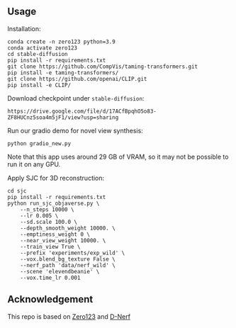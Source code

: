 ## Usage

Installation:

```
conda create -n zero123 python=3.9
conda activate zero123
cd stable-diffusion
pip install -r requirements.txt
git clone https://github.com/CompVis/taming-transformers.git
pip install -e taming-transformers/
git clone https://github.com/openai/CLIP.git
pip install -e CLIP/
```

Download checkpoint under `stable-diffusion`:

```
https://drive.google.com/file/d/17ACfBpqhO5o83-ZF8HUCnz5soa4m5jF1/view?usp=sharing
```

Run our gradio demo for novel view synthesis:

```
python gradio_new.py
```

Note that this app uses around 29 GB of VRAM, so it may not be possible to run it on any GPU.

Apply SJC for 3D reconstruction:

```
cd sjc
pip install -r requirements.txt
python run_sjc_objaverse.py \
    --n_steps 10000 \
    --lr 0.005 \
    --sd.scale 100.0 \
    --depth_smooth_weight 10000. \
    --emptiness_weight 0 \
    --near_view_weight 10000. \
    --train_view True \
    --prefix 'experiments/exp_wild' \
    --vox.blend_bg_texture False \
    --nerf_path 'data/nerf_wild' \
    --scene 'elevendbeanie' \
    --vox.time_lr 0.001

```


## Acknowledgement

This repo is based on [Zero123](https://github.com/cvlab-columbia/zero123) and [D-Nerf](https://github.com/albertpumarola/D-NeRF)
